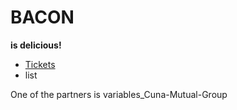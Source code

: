 # BACON

**is delicious!**

- [Tickets](variables_Particle)
- list

One of the partners is variables_Cuna-Mutual-Group

